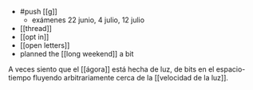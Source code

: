 - #push [[g]]
  - exámenes 22 junio, 4 julio, 12 julio
- [[thread]]
- [[opt in]]
- [[open letters]]
- planned the [[long weekend]] a bit

A veces siento que el [[ágora]] está hecha de luz, de bits en el espacio-tiempo fluyendo arbitrariamente cerca de la [[velocidad de la luz]].
